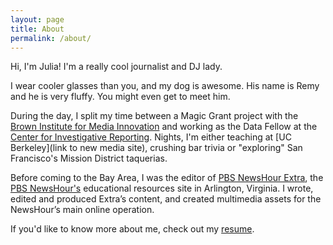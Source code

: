 ```yaml
---
layout: page
title: About
permalink: /about/
---
```


Hi, I'm Julia! I'm a really cool journalist and DJ lady. 

I wear cooler glasses than you, and my dog is awesome. His name is Remy and he is very fluffy. You might even get to meet him.

During the day, I split my time between a Magic Grant project with the [Brown Institute for Media Innovation](http://brown.stanford.edu) and working as the Data Fellow at the [Center for Investigative Reporting](http://www.revealnews.org). Nights, I'm either teaching at [UC Berkeley](link to new media site), crushing bar trivia or "exploring" San Francisco's Mission District taquerias.

Before coming to the Bay Area, I was the editor of [PBS NewsHour Extra](http://www.newshour.pbs.org/extra), the [PBS NewsHour's](http://newshour.pbs.org) educational resources site in Arlington, Virginia. I wrote, edited and produced Extra’s content, and created multimedia assets for the NewsHour’s main online operation.

If you'd like to know more about me, check out my [resume](/resume/).